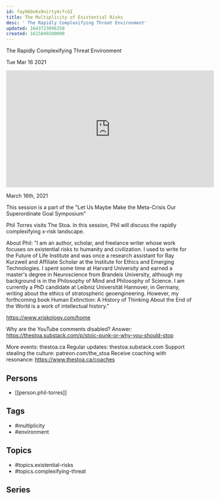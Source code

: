 ```yaml
---
id: fay660xKx9nirty4cfcGI
title: The Multiplicity of Existential Risks
desc: ' The Rapidly Complexifying Threat Environment'
updated: 1643723096350
created: 1615849200000
---
```



 The Rapidly Complexifying Threat Environment

Tue Mar 16 2021

<iframe width="560" height="315" src="https://www.youtube.com/embed/_zSCeXSf9y0" title="The Multiplicity of Existential Risks: The Rapidly Complexifying Threat Environment w/ Phil Torres" frameborder="0" allow="accelerometer; autoplay; clipboard-write; encrypted-media; gyroscope; picture-in-picture" allowfullscreen ></iframe>

March 16th, 2021

This session is a part of the "Let Us Maybe Make the Meta-Crisis Our Superordinate Goal Symposium"

Phil Torres visits The Stoa. In this session, Phil will discuss the rapidly complexifying x-risk landscape.

About Phil: "I am an author, scholar, and freelance writer whose work focuses on existential risks to humanity and civilization. I used to write for the Future of Life Institute and was once a research assistant for Ray Kurzweil and Affiliate Scholar at the Institute for Ethics and Emerging Technologies. I spent some time at Harvard University and earned a master's degree in Neuroscience from Brandeis University, although my background is in the Philosophy of Mind and Philosophy of Science. I am currently a PhD candidate at Leibniz Universität Hannover, in Germany, writing about the ethics of stratospheric geoengineering. However, my forthcoming book Human Extinction: A History of Thinking About the End of the World is a work of intellectual history."

https://www.xriskology.com/home

Why are the YouTube comments disabled? Answer: https://thestoa.substack.com/p/stoic-punk-or-why-you-should-stop

More events: thestoa.ca
Regular updates: thestoa.substack.com
Support stealing the culture: patreon.com/the_stoa
Receive coaching with resonance: https://www.thestoa.ca/coaches

## Persons

- [[person.phil-torres]]

## Tags

- #multiplicity
- #environment

## Topics

- #topics.existential-risks
- #topics.complexifying-threat

## Series



